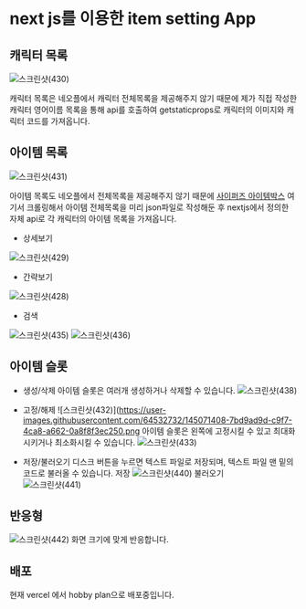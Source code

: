 # next js를 이용한 item setting App



## 캐릭터 목록
![스크린샷(430)](https://user-images.githubusercontent.com/64532732/145070938-eecb27b9-00ad-4e72-ae16-51f8bc770117.png)

캐릭터 목록은 네오플에서 캐릭터 전체목록을 제공해주지 않기 때문에 
제가 직접 작성한 캐릭터 영어이름 목록을 통해 api를 호출하여
getstaticprops로 캐릭터의 이미지와 캐릭터 코드를 가져옵니다.

## 아이템 목록
![스크린샷(431)](https://user-images.githubusercontent.com/64532732/145070956-217ff491-d42e-4bd5-9f1e-790aca758ac2.png)


아이템 목록도 네오플에서 전체목록을 제공해주지 않기 때문에
[사이퍼즈 아이템박스](http://cyphers.nexon.com/cyphers/game/item/itembox)
여기서 크롤링해서 아이템 전체목록을 미리 json파일로 작성해둔 후
nextjs에서 정의한 자체 api로 각 캐릭터의 아이템 목록을 가져옵니다.
- 상세보기

![스크린샷(429)](https://user-images.githubusercontent.com/64532732/145071238-63b200c2-a6b4-469d-b9b8-9e04b3123d15.png)

- 간략보기
 
![스크린샷(428)](https://user-images.githubusercontent.com/64532732/145071266-c0474e7d-9194-4d55-bd01-a65439890ab4.png)

- 검색

![스크린샷(435)](https://user-images.githubusercontent.com/64532732/145071295-5163d84b-b1c4-4dfd-b2cf-806597c04cb6.png) ![스크린샷(436)](https://user-images.githubusercontent.com/64532732/145071281-a6e3b26f-2806-4404-bda9-0b1d0af09fe7.png)


## 아이템 슬롯
- 생성/삭제
  아이템 슬롯은 여러개 생성하거나 삭제할 수 있습니다.
  ![스크린샷(438)](https://user-images.githubusercontent.com/64532732/145071374-a1dcfeff-b3eb-42a0-8db7-8569da0a5ee3.png)
  
- 고정/해제
  ![스크린샷(432)](https://user-images.githubusercontent.com/64532732/145071408-7bd9ad9d-c9f7-4ca8-a662-0a8f8f3ec250.png
  아이템 슬롯은 왼쪽에 고정시킬 수 있고 최대화 시키거나 최소화시킬 수 있습니다.
  ![스크린샷(433)](https://user-images.githubusercontent.com/64532732/145071482-7a36f7ab-e077-4bde-b3e7-a9a7f283d0f4.png)
 
- 저장/불러오기
  디스크 버튼을 누르면 텍스트 파일로 저장되며, 텍스트 파일 맨 밑의 코드로 불러올 수 있습니다.
  저장
  ![스크린샷(440)](https://user-images.githubusercontent.com/64532732/145071570-173f65b4-df22-4f6d-b74e-145b3453edfc.png)
  불러오기  
  ![스크린샷(441)](https://user-images.githubusercontent.com/64532732/145071607-df124aa9-58ba-4ab1-b149-00365a6130e8.png) 
## 반응형
  ![스크린샷(442)](https://user-images.githubusercontent.com/64532732/145071699-93b24c54-3147-4248-ad7b-b80d28d4537c.png)
  화면 크기에 맞게 반응합니다.
  
## 배포
  현재 vercel 에서 hobby plan으로 배포중입니다. 

